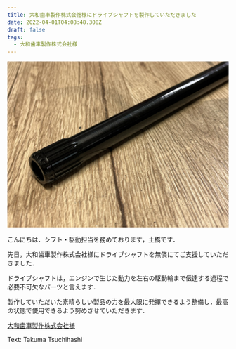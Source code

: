 ```yaml
---
title: 大和歯車製作株式会社様にドライブシャフトを製作していただきました
date: 2022-04-01T04:08:48.308Z
draft: false
tags:
  - 大和歯車製作株式会社様
---
```

![](15832533840465.jpg)

こんにちは．シフト・駆動担当を務めております，土橋です．

先日，大和歯車製作株式会社様にドライブシャフトを無償にてご支援していただきました．

ドライブシャフトは，エンジンで生じた動力を左右の駆動輪まで伝達する過程で必要不可欠なパーツと言えます．

製作していただいた素晴らしい製品の力を最大限に発揮できるよう整備し，最高の状態で使用できるよう努めさせていただきます．

[大和歯車製作株式会社様](http://www.daiwa-gear.jp/)

Text: Takuma Tsuchihashi